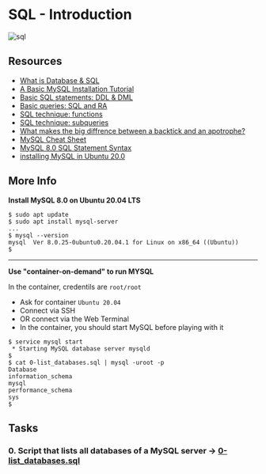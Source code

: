 # SQL - Introduction

![sql](https://s3.amazonaws.com/intranet-projects-files/holbertonschool-higher-level_programming+/272/rtcwz.jpg)

## Resources
* [What is Database & SQL](https://www.youtube.com/watch?v=FR4QIeZaPeM)
* [A Basic MySQL Installation Tutorial](https://www.digitalocean.com/community/tutorials/how-to-install-mysql-on-ubuntu-20-04)
* [Basic SQL statements: DDL & DML](https://web.csulb.edu/colleges/coe/cecs/dbdesign/dbdesign.php?page=sql/ddldml.php)
* [Basic queries: SQL and RA](https://web.csulb.edu/colleges/coe/cecs/dbdesign/dbdesign.php?page=sql/queries.php)
* [SQL technique: functions](https://web.csulb.edu/colleges/coe/cecs/dbdesign/dbdesign.php?page=sql/functions.php)
* [SQL technique: subqueries](https://web.csulb.edu/colleges/coe/cecs/dbdesign/dbdesign.php?page=sql/subqueries.php)
* [What makes the big diffrence between a backtick and an apotrophe?](https://stackoverflow.com/questions/29402361/what-makes-the-big-difference-between-a-backtick-and-an-apostrophe/29402458)
* [MySQL Cheat Sheet](https://intellipaat.com/mediaFiles/2019/02/SQL-Commands-Cheat-Sheet.pdf?US)
* [MySQL 8.0 SQL Statement Syntax](https://dev.mysql.com/doc/refman/8.0/en/sql-statements.html)
* [installing MySQL in Ubuntu 20.0](https://phoenixnap.com/kb/install-mysql-ubuntu-20-04)

## More Info
**Install MySQL 8.0 on Ubuntu 20.04 LTS**

```
$ sudo apt update
$ sudo apt install mysql-server
...
$ mysql --version
mysql  Ver 8.0.25-0ubuntu0.20.04.1 for Linux on x86_64 ((Ubuntu))
$
```

***

**Use "container-on-demand" to run MYSQL**

In the container, credentils are `root/root`
* Ask for container `Ubuntu 20.04`
* Connect via SSH
* OR connect via the Web Terminal
* In the container, you should start MySQL before playing with it

```
$ service mysql start                                                   
 * Starting MySQL database server mysqld 
$
$ cat 0-list_databases.sql | mysql -uroot -p                               
Database                                                                                   
information_schema                                                                         
mysql                                                                                      
performance_schema                                                                         
sys                      
$
```

## Tasks

### 0. Script that lists all databases of a MySQL server -> [0-list_databases.sql](./0-list_databases.sql)
